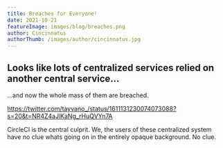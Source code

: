 ```yaml
---
title: Breaches for Everyone!
date: 2021-10-21
featureImage: images/blog/breaches.png
author: Cincinnatus
authorThumb: /images/author/cincinnatus.jpg
---
```


## Looks like lots of centralized services relied on another central service...

...and now the whole mass of them are breached.

https://twitter.com/tayvano_/status/1611131230074073088?s=20&t=NR4Z4aJlKaNg_rHuQVYn7A

CircleCI is the central culprit. We, the users of these centralized system have no clue whats going on in the entirely opaque background. No clue.